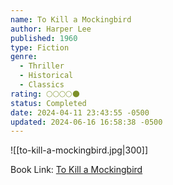 ```yaml
---
name: To Kill a Mockingbird
author: Harper Lee
published: 1960
type: Fiction
genre:
  - Thriller
  - Historical
  - Classics
rating: 🌕🌕🌕🌕🌑
status: Completed
date: 2024-04-11 23:43:55 -0500
updated: 2024-06-16 16:58:38 -0500
---
```


![[to-kill-a-mockingbird.jpg|300]]

Book Link: [To Kill a Mockingbird](https://www.goodreads.com/book/show/2657.To_Kill_a_Mockingbird)
